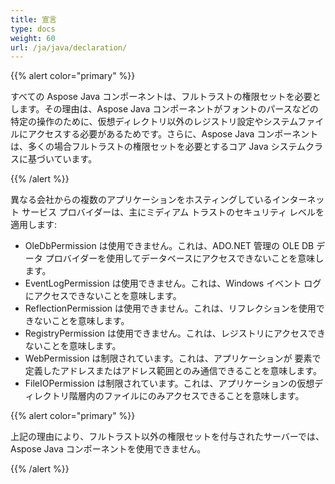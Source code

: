 ```yaml
---  
title: 宣言  
type: docs  
weight: 60  
url: /ja/java/declaration/  
---  
```


{{% alert color="primary" %}}  

すべての Aspose Java コンポーネントは、フルトラストの権限セットを必要とします。その理由は、Aspose Java コンポーネントがフォントのパースなどの特定の操作のために、仮想ディレクトリ以外のレジストリ設定やシステムファイルにアクセスする必要があるためです。さらに、Aspose Java コンポーネントは、多くの場合フルトラストの権限セットを必要とするコア Java システムクラスに基づいています。 

{{% /alert %}}  

異なる会社からの複数のアプリケーションをホスティングしているインターネット サービス プロバイダーは、主にミディアム トラストのセキュリティ レベルを適用します:  

- OleDbPermission は使用できません。これは、ADO.NET 管理の OLE DB データ プロバイダーを使用してデータベースにアクセスできないことを意味します。  
- EventLogPermission は使用できません。これは、Windows イベント ログにアクセスできないことを意味します。  
- ReflectionPermission は使用できません。これは、リフレクションを使用できないことを意味します。  
- RegistryPermission は使用できません。これは、レジストリにアクセスできないことを意味します。  
- WebPermission は制限されています。これは、アプリケーションが <trust> 要素で定義したアドレスまたはアドレス範囲とのみ通信できることを意味します。  
- FileIOPermission は制限されています。これは、アプリケーションの仮想ディレクトリ階層内のファイルにのみアクセスできることを意味します。  

{{% alert color="primary" %}}  

上記の理由により、フルトラスト以外の権限セットを付与されたサーバーでは、Aspose Java コンポーネントを使用できません。  

{{% /alert %}}  